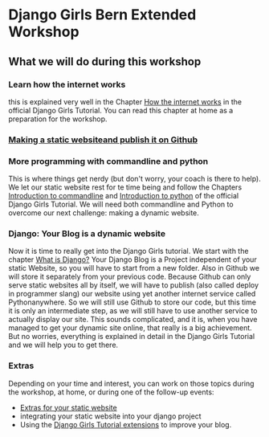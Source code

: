 # Django Girls Bern Extended Workshop

## What we will do during this workshop

### Learn how the internet works

this is explained very well in the Chapter [How the internet works](https://tutorial.djangogirls.org/en/how_the_internet_works/) in the official Django Girls Tutorial. You can read this chapter at home as a preparation for the workshop.

### [Making a static websiteand publish it on Github](/chapter1.md)

### More programming with commandline and python

This is where things get nerdy \(but don't worry, your coach is there to help\). We let our static website rest for te time being and follow the Chapters[ Introduction to commandline](https://tutorial.djangogirls.org/en/intro_to_command_line/) and [Introduction to python](https://tutorial.djangogirls.org/en/python_introduction/) of the official Django Girls Tutorial. We will need both commandline and Python to overcome our next challenge: making a dynamic website.

### Django: Your Blog is a dynamic website

Now it is time to really get into the Django Girls tutorial. We start with the chapter [What is Django?](https://tutorial.djangogirls.org/en/django/) Your Django Blog is a Project independent of your static Website, so you will have to start from a new folder. Also in Github we will store it separately from your previous code. Because Github can only serve static websites all by itself, we will have to publish \(also called deploy in programmer slang\) our website using yet another internet service called Pythonanywhere. So we will still use Github to store our code, but this time it is only an intermediate step, as we will still have to use another service to actually display our site.  This sounds complicated, and it is, when you have managed to get your dynamic site online, that really is a big achievement. But no worries, everything is explained in detail in the Django Girls Tutorial and we will help you to get there.

### Extras

Depending on your time and interest, you can work on those topics during the workshop, at home, or during one of the follow-up events:

* [Extras for your static website](/introduction.md)
* integrating your static website into your django project
* Using the [Django Girls Tutorial extensions](https://tutorial.djangogirls.org/en/django/) to improve your blog.



